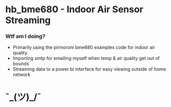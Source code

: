 # hb_bme680 - Indoor Air Sensor Streaming

### Wtf am I doing?
* Primarily using the pirmoroni bme680 examples code for indoor air quality. 
* Importing smtp for emailing myself when temp & air quality get out of bounds
* Streaming data to a power bi interface for easy viewing outside of home network

# ¯\_(ツ)_/¯
